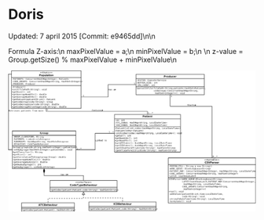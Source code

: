 Doris
=====
Updated: 7 april 2015 [Commit: e9465dd]\n\n

Formula Z-axis:\n
maxPixelValue = a;\n
minPixelValue = b;\n
\n
z-value = Group.getSize() % maxPixelValue + minPixelValue\n


![Doris UML image](https://raw.githubusercontent.com/Grynet/Doris/master/UML/Doris.png?raw=true "Doris UML")


